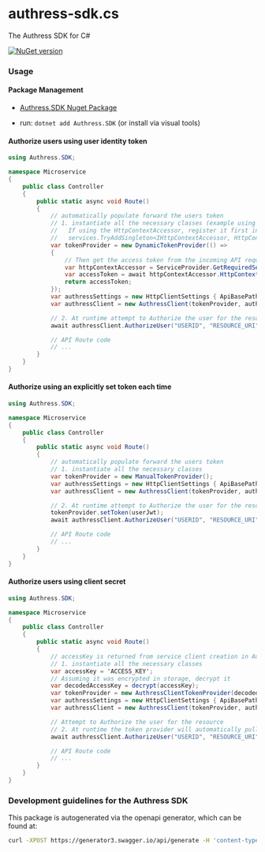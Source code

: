 # authress-sdk.cs
The Authress SDK for C#

[![NuGet version](https://badge.fury.io/nu/Authress.Sdk.svg)](https://badge.fury.io/nu/Authress.Sdk)


### Usage

#### Package Management
* [Authress.SDK Nuget Package](https://www.nuget.org/packages/Authress.SDK)

* run: `dotnet add Authress.SDK` (or install via visual tools)

#### Authorize users using user identity token
```csharp
using Authress.SDK;

namespace Microservice
{
    public class Controller
    {
        public static async void Route()
        {
            // automatically populate forward the users token
            // 1. instantiate all the necessary classes (example using ASP.NET or MVC, but any function works)
            //   If using the HttpContextAccessor, register it first inside the application root
            //   services.TryAddSingleton<IHttpContextAccessor, HttpContextAccessor>();
            var tokenProvider = new DynamicTokenProvider(() =>
            {
                // Then get the access token from the incoming API request and return it
                var httpContextAccessor = ServiceProvider.GetRequiredService<IHttpContextAccessor>();
                var accessToken = await httpContextAccessor.HttpContext.GetTokenAsync("Bearer", "access_token");
                return accessToken;
            });
            var authressSettings = new HttpClientSettings { ApiBasePath = "https://DOMAIN.api.authress.io", };
            var authressClient = new AuthressClient(tokenProvider, authressSettings);

            // 2. At runtime attempt to Authorize the user for the resource
            await authressClient.AuthorizeUser("USERID", "RESOURCE_URI", "PERMISSION");

            // API Route code
            // ...
        }
    }
}
```

#### Authorize using an explicitly set token each time
```csharp
using Authress.SDK;

namespace Microservice
{
    public class Controller
    {
        public static async void Route()
        {
            // automatically populate forward the users token
            // 1. instantiate all the necessary classes
            var tokenProvider = new ManualTokenProvider();
            var authressSettings = new HttpClientSettings { ApiBasePath = "https://DOMAIN.api.authress.io", };
            var authressClient = new AuthressClient(tokenProvider, authressSettings);

            // 2. At runtime attempt to Authorize the user for the resource
            tokenProvider.setToken(userJwt);
            await authressClient.AuthorizeUser("USERID", "RESOURCE_URI", "PERMISSION");

            // API Route code
            // ...
        }
    }
}
```

#### Authorize users using client secret
```csharp
using Authress.SDK;

namespace Microservice
{
    public class Controller
    {
        public static async void Route()
        {
            // accessKey is returned from service client creation in Authress UI
            // 1. instantiate all the necessary classes
            var accessKey = 'ACCESS_KEY';
            // Assuming it was encrypted in storage, decrypt it
            var decodedAccessKey = decrypt(accessKey);
            var tokenProvider = new AuthressClientTokenProvider(decodedAccessKey);
            var authressSettings = new HttpClientSettings { ApiBasePath = "https://DOMAIN.api.authress.io", };
            var authressClient = new AuthressClient(tokenProvider, authressSettings);

            // Attempt to Authorize the user for the resource
            // 2. At runtime the token provider will automatically pull the token forward
            await authressClient.AuthorizeUser("USERID", "RESOURCE_URI", "PERMISSION");

            // API Route code
            // ...
        }
    }
}
```

### Development guidelines for the Authress SDK
This package is autogenerated via the openapi generator, which can be found at:

```sh
curl -XPOST https://generator3.swagger.io/api/generate -H 'content-type: application/json' -d '{"specURL" : "https://api.authress.io/.well-known/openapi.json","lang" : "csharp-dotnet2","type" : "CLIENT","codegenVersion" : "V3"}'  --output sdk_files
```
